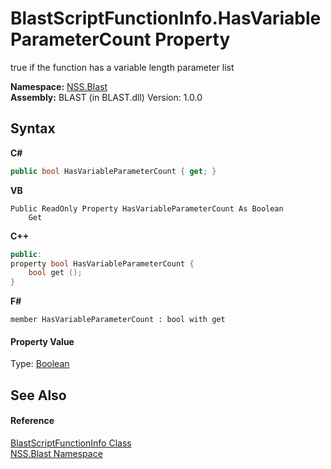 # BlastScriptFunctionInfo.HasVariableParameterCount Property 
 

true if the function has a variable length parameter list

**Namespace:**&nbsp;<a href="88b55311-4a89-0894-e27a-e157e443c7f7">NSS.Blast</a><br />**Assembly:**&nbsp;BLAST (in BLAST.dll) Version: 1.0.0

## Syntax

**C#**<br />
``` C#
public bool HasVariableParameterCount { get; }
```

**VB**<br />
``` VB
Public ReadOnly Property HasVariableParameterCount As Boolean
	Get
```

**C++**<br />
``` C++
public:
property bool HasVariableParameterCount {
	bool get ();
}
```

**F#**<br />
``` F#
member HasVariableParameterCount : bool with get

```


#### Property Value
Type: <a href="https://docs.microsoft.com/dotnet/api/system.boolean" target="_blank" rel="noopener noreferrer">Boolean</a>

## See Also


#### Reference
<a href="35bc9cb6-da4c-534d-4c2a-2a3eef40d203">BlastScriptFunctionInfo Class</a><br /><a href="88b55311-4a89-0894-e27a-e157e443c7f7">NSS.Blast Namespace</a><br />